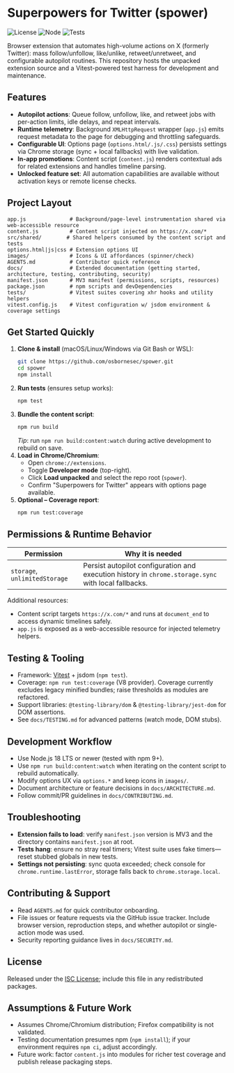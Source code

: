 # Superpowers for Twitter (spower)

![License](https://img.shields.io/badge/license-ISC-brightgreen)
![Node](https://img.shields.io/badge/node-%E2%89%A518.x-blue)
![Tests](https://img.shields.io/badge/tests-vitest-purple)

Browser extension that automates high-volume actions on X (formerly Twitter): mass follow/unfollow, like/unlike, retweet/unretweet, and configurable autopilot routines. This repository hosts the unpacked extension source and a Vitest-powered test harness for development and maintenance.

## Features
- **Autopilot actions**: Queue follow, unfollow, like, and retweet jobs with per-action limits, idle delays, and repeat intervals.
- **Runtime telemetry**: Background `XMLHttpRequest` wrapper (`app.js`) emits request metadata to the page for debugging and throttling safeguards.
- **Configurable UI**: Options page (`options.html/.js/.css`) persists settings via Chrome storage (sync + local fallbacks) with live validation.
- **In-app promotions**: Content script (`content.js`) renders contextual ads for related extensions and handles timeline parsing.
- **Unlocked feature set**: All automation capabilities are available without activation keys or remote license checks.

## Project Layout
```text
app.js              # Background/page-level instrumentation shared via web-accessible resource
content.js          # Content script injected on https://x.com/*
src/shared/        # Shared helpers consumed by the content script and tests
options.html|js|css # Extension options UI
images/             # Icons & UI affordances (spinner/check)
AGENTS.md           # Contributor quick reference
docs/               # Extended documentation (getting started, architecture, testing, contributing, security)
manifest.json       # MV3 manifest (permissions, scripts, resources)
package.json        # npm scripts and devDependencies
tests/              # Vitest suites covering xhr hooks and utility helpers
vitest.config.js    # Vitest configuration w/ jsdom environment & coverage settings
```

## Get Started Quickly
1. **Clone & install** (macOS/Linux/Windows via Git Bash or WSL):
   ```bash
   git clone https://github.com/osbornesec/spower.git
   cd spower
   npm install
   ```
2. **Run tests** (ensures setup works):
   ```bash
   npm test
   ```
3. **Bundle the content script**:
   ```bash
   npm run build
   ```
   _Tip_: run `npm run build:content:watch` during active development to rebuild on save.
4. **Load in Chrome/Chromium**:
   - Open `chrome://extensions`.
   - Toggle **Developer mode** (top-right).
   - Click **Load unpacked** and select the repo root (`spower`).
   - Confirm "Superpowers for Twitter" appears with options page available.
5. **Optional – Coverage report**:
   ```bash
   npm run test:coverage
   ```

## Permissions & Runtime Behavior

| Permission | Why it is needed |
|------------|------------------|
| `storage`, `unlimitedStorage` | Persist autopilot configuration and execution history in `chrome.storage.sync` with local fallbacks. |

Additional resources:
- Content script targets `https://x.com/*` and runs at `document_end` to access dynamic timelines safely.
- `app.js` is exposed as a web-accessible resource for injected telemetry helpers.

## Testing & Tooling
- Framework: [Vitest](https://vitest.dev/) + jsdom (`npm test`).
- Coverage: `npm run test:coverage` (V8 provider). Coverage currently excludes legacy minified bundles; raise thresholds as modules are refactored.
- Support libraries: `@testing-library/dom` & `@testing-library/jest-dom` for DOM assertions.
- See `docs/TESTING.md` for advanced patterns (watch mode, DOM stubs).

## Development Workflow
- Use Node.js 18 LTS or newer (tested with npm 9+).
- Use `npm run build:content:watch` when iterating on the content script to rebuild automatically.
- Modify options UX via `options.*` and keep icons in `images/`.
- Document architecture or feature decisions in `docs/ARCHITECTURE.md`.
- Follow commit/PR guidelines in `docs/CONTRIBUTING.md`.

## Troubleshooting
- **Extension fails to load**: verify `manifest.json` version is MV3 and the directory contains `manifest.json` at root.
- **Tests hang**: ensure no stray real timers; Vitest suite uses fake timers—reset stubbed globals in new tests.
- **Settings not persisting**: sync quota exceeded; check console for `chrome.runtime.lastError`, storage falls back to `chrome.storage.local`.

## Contributing & Support
- Read `AGENTS.md` for quick contributor onboarding.
- File issues or feature requests via the GitHub issue tracker. Include browser version, reproduction steps, and whether autopilot or single-action mode was used.
- Security reporting guidance lives in `docs/SECURITY.md`.

## License
Released under the [ISC License](LICENSE); include this file in any redistributed packages.

## Assumptions & Future Work
- Assumes Chrome/Chromium distribution; Firefox compatibility is not validated.
- Testing documentation presumes npm (`npm install`); if your environment requires `npm ci`, adjust accordingly.
- Future work: factor `content.js` into modules for richer test coverage and publish release packaging steps.
